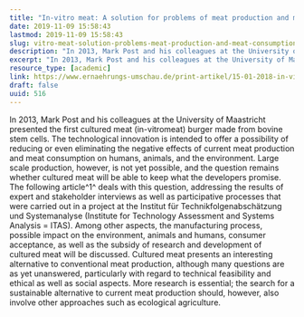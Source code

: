 ```yaml
---
title: "In-vitro meat: A solution for problems of meat production and meat consumption?"
date: 2019-11-09 15:58:43
lastmod: 2019-11-09 15:58:43
slug: vitro-meat-solution-problems-meat-production-and-meat-consumption
description: "In 2013, Mark Post and his colleagues at the University of Maastricht presented the first cultured meat (in-vitromeat) burger made from bovine stem cells. The technological innovation is intended to offer a possibility of reducing or even eliminating the negative effects of current meat production and meat consumption on humans, animals, and the environment. Large scale production, however, is not yet possible, and the question remains whether cultured meat will be able to keep what the developers promise."
excerpt: "In 2013, Mark Post and his colleagues at the University of Maastricht presented the first cultured meat (in-vitromeat) burger made from bovine stem cells. The technological innovation is intended to offer a possibility of reducing or even eliminating the negative effects of current meat production and meat consumption on humans, animals, and the environment. Large scale production, however, is not yet possible, and the question remains whether cultured meat will be able to keep what the developers promise."
resource_type: [academic]
link: https://www.ernaehrungs-umschau.de/print-artikel/15-01-2018-in-vitro-fleisch-eine-loesung-der-probleme-der-fleischproduktion-und-des-fleischkonsums/
draft: false
uuid: 516
---
```

In 2013, Mark Post and his colleagues at the University of Maastricht
presented the first cultured meat (in-vitromeat) burger made from bovine
stem cells. The technological innovation is intended to offer a
possibility of reducing or even eliminating the negative effects of
current meat production and meat consumption on humans, animals, and the
environment. Large scale production, however, is not yet possible, and
the question remains whether cultured meat will be able to keep what the
developers promise. The following article^1^ deals with this question,
addressing the results of expert and stakeholder interviews as well as
participative processes that were carried out in a project at the
Institut für Technikfolgenabschätzung und Systemanalyse (Institute for
Technology Assessment and Systems Analysis = ITAS). Among other aspects,
the manufacturing process, possible impact on the environment, animals
and humans, consumer acceptance, as well as the subsidy of research and
development of cultured meat will be discussed. Cultured meat presents
an interesting alternative to conventional meat production, although
many questions are as yet unanswered, particularly with regard to
technical feasibility and ethical as well as social aspects. More
research is essential; the search for a sustainable alternative to
current meat production should, however, also involve other approaches
such as ecological agriculture.
